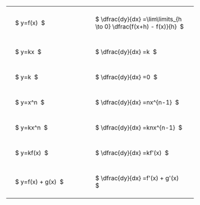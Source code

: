 ---
---

#  
<br>
<style type="text/css">
#T_a2791 th.col_heading {
  text-align: left;
  font-size: 1em;
}
#T_a2791 td {
  text-align: left;
  font-size: 1em;
  padding: 1.5em;
}
#T_a2791_row0_col0, #T_a2791_row1_col0, #T_a2791_row2_col0, #T_a2791_row3_col0, #T_a2791_row4_col0, #T_a2791_row5_col0, #T_a2791_row6_col0 {
  width: 300px;
  white-space: pre-wrap;
}
#T_a2791_row0_col1, #T_a2791_row1_col1, #T_a2791_row2_col1, #T_a2791_row3_col1, #T_a2791_row4_col1, #T_a2791_row5_col1, #T_a2791_row6_col1 {
  width: 400px;
  white-space: pre-wrap;
}
</style>
<table id="T_a2791">
  <thead>
  </thead>
  <tbody>
    <tr>
      <td id="T_a2791_row0_col0" class="data row0 col0" >$ y=f(x)  $</td>
      <td id="T_a2791_row0_col1" class="data row0 col1" >$ \dfrac{dy}{dx} =\lim\limits_{h \to 0} \dfrac{f(x+h) - f(x)}{h}  $</td>
    </tr>
    <tr>
      <td id="T_a2791_row1_col0" class="data row1 col0" >$ y=kx  $</td>
      <td id="T_a2791_row1_col1" class="data row1 col1" >$ \dfrac{dy}{dx} =k  $</td>
    </tr>
    <tr>
      <td id="T_a2791_row2_col0" class="data row2 col0" >$ y=k  $</td>
      <td id="T_a2791_row2_col1" class="data row2 col1" >$ \dfrac{dy}{dx} =0  $</td>
    </tr>
    <tr>
      <td id="T_a2791_row3_col0" class="data row3 col0" >$ y=x^n  $</td>
      <td id="T_a2791_row3_col1" class="data row3 col1" >$ \dfrac{dy}{dx} =nx^{n-1}  $</td>
    </tr>
    <tr>
      <td id="T_a2791_row4_col0" class="data row4 col0" >$ y=kx^n  $</td>
      <td id="T_a2791_row4_col1" class="data row4 col1" >$ \dfrac{dy}{dx} =knx^{n-1}  $</td>
    </tr>
    <tr>
      <td id="T_a2791_row5_col0" class="data row5 col0" >$ y=kf(x)  $</td>
      <td id="T_a2791_row5_col1" class="data row5 col1" >$ \dfrac{dy}{dx} =kf'(x)  $</td>
    </tr>
    <tr>
      <td id="T_a2791_row6_col0" class="data row6 col0" >$ y=f(x) + g(x)  $</td>
      <td id="T_a2791_row6_col1" class="data row6 col1" >$ \dfrac{dy}{dx} =f'(x) + g'(x)  $</td>
    </tr>
  </tbody>
</table>

